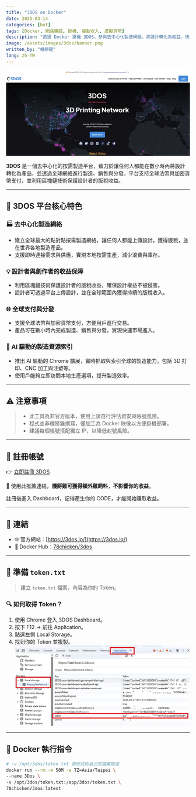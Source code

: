 ```yaml
---
title: "3DOS on Docker"
date: 2025-03-14
categories: [bot]
tags: [Docker, 網路賺錢, 掛機, 被動收入, 虛擬貨幣]
description: "透過 Docker 掛機 3DOS，參與去中心化製造網絡，將設計轉化為收益，快速啟動僅需提供 token。"
image: /assets/images/3dos/banner.png
written_by: "機掰雞"
lang: zh-TW
---
```


![3DOS 封面圖](/assets/images/3dos/banner.png)

**3DOS** 是一個去中心化的按需製造平台，致力於讓任何人都能在數小時內將設計轉化為產品，並透過全球網絡進行製造、銷售與分發。平台支持全球法幣與加密貨幣支付，並利用區塊鏈技術保護設計者的版稅收益。

---

## 🌟 3DOS 平台核心特色

### 🏭 去中心化製造網絡
- 建立全球最大的點對點按需製造網絡，讓任何人都能上傳設計，獲得版稅，並在世界各地製造產品。
- 支援即時連接需求與供應，實現本地按需生產，減少浪費與庫存。

### 💡 設計者與創作者的收益保障
- 利用區塊鏈技術保護設計者的版稅收益，確保設計權益不被侵害。
- 設計者可透過平台上傳設計，並在全球範圍內獲得持續的版稅收入。

### 🌐 全球支付與分發
- 支援全球法幣與加密貨幣支付，方便用戶進行交易。
- 產品可在數小時內完成製造、銷售與分發，實現快速市場進入。

### 🤖 AI 驅動的製造資源索引
- 推出 AI 驅動的 Chrome 擴展，實時抓取與索引全球的製造能力，包括 3D 打印、CNC 加工與注塑等。
- 使用戶能夠立即訪問本地生產選項，提升製造效率。

---

## ⚠️ 注意事項

> - 此工具為非官方版本，使用上請自行評估資安與帳號風險。
> - 程式並非機掰雞撰寫，僅加工為 Docker 映像以方便掛機部署。
> - 建議每個帳號搭配獨立 IP，以降低封號風險。

---

## 📝 註冊帳號

👉 [立即註冊 3DOS](https://dashboard.3dos.io/register?ref_code=2e88ea)

🎉 使用此推薦連結，**機掰雞可獲得額外雞飼料**，**不影響你的收益**。

註冊後進入 Dashboard，記得產生你的 CODE，才能開始賺取收益。

---

## 🔗 連結

- 🌐 官方網站：[https://3dos.io/](https://3dos.io/)
- 🐳 Docker Hub：[78chicken/3dos](https://hub.docker.com/r/78chicken/3dos)

---

## 📄 準備 `token.txt`

> 建立 `token.txt` 檔案，內容為你的 Token。

### 🔍 如何取得 Token？

1. 使用 Chrome 登入 3DOS Dashboard。
2. 按下 F12 → 前往 Application。
3. 點選左側 Local Storage。
4. 找到你的 Token 並複製。
![3DOS token](/assets/images/3dos/img_1.png)
---

## 🐳 Docker 執行指令

```bash
# -v /opt/3dos/token.txt 請改成你自己的檔案路徑
docker run --rm -m 50M -e TZ=Asia/Taipei \
--name 3Dos \
-v /opt/3dos/token.txt:/app/3dos/token.txt \
78chicken/3dos:latest
```
